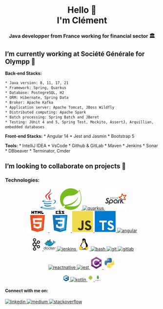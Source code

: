 <h1 align="center">Hello 👋<br>I'm Clément</h1>
<h3 align="center">Java developper from France working for financial sector 🏛️</h3>

## I’m currently working at **Société Générale** for Olympp 🏺

**Back-end Stacks:**

    * Java version: 8, 11, 17, 21
    * Framework: Spring, Quarkus
    * Database: PostegreSQL, H2
    * ORM: Hibernate, Spring Data
    * Broker: Apache Kafka
    * Application server: Apache Tomcat, JBoss Wildfly
    * Distributed computing: Apache Spark
    * Batch processing: Spring Batch and JBeret
    * Testing: JUnit 4 and 5, Spring Test, Mockito, AssertJ, Arquillian, embedded databases
    
**Front-end Stacks:**
    * Angular 14
    * Jest and Jasmin
    * Bootstrap 5
        
**Tools:**
    * IntelliJ IDEA
    * VsCode
    * Github & GitLab 
    * Maven
    * Jenkins
    * Sonar
    * DBbeaver
    * Terminator, Cmder

## I’m looking to collaborate on projects 🚀 

<div align="left">

<h3 align="left">Technologies:</h3>

<div align="center"> 
    <a href="https://www.java.com" target="_blank" rel="noreferrer"> 
        <img src="https://raw.githubusercontent.com/devicons/devicon/master/icons/java/java-original.svg" alt="java" width="70" height="70"/> 
    </a>
    <a href="https://spring.io" target="_blank" rel="noreferrer"> 
        <img src="https://github.com/devicons/devicon/blob/master/icons/spring/spring-original.svg" alt="spring" alt="typescript" width="70" height="70"/> 
    </a> 
    <a href="https://quarkus.io" target="_blank" rel="noreferrer"> 
        <img src="https://design.jboss.org/quarkus/logo/final/SVG/quarkus_icon_rgb_default.svg" alt="quarkus" width="70" height="70"/> 
    </a> 
    <a href="https://spark.apache.org" target="_blank" rel="noreferrer"> 
        <img src="https://raw.githubusercontent.com/devicons/devicon/master/icons/apachespark/apachespark-original-wordmark.svg" alt="spark" width="70" height="70"/> 
    </a> 
</div>


<div align="center"> 
    <a href="https://www.w3.org/html/" target="_blank" rel="noreferrer"> 
        <img src="https://raw.githubusercontent.com/devicons/devicon/master/icons/html5/html5-original-wordmark.svg" alt="html5" width="70" height="70"/> 
    </a> 
    <a href="https://www.w3schools.com/css/" target="_blank" rel="noreferrer"> 
        <img src="https://raw.githubusercontent.com/devicons/devicon/master/icons/css3/css3-original-wordmark.svg" alt="css3"" width="70" height="70"/> 
    </a>
    <a href="https://developer.mozilla.org/en-US/docs/Web/JavaScript" target="_blank" rel="noreferrer"> 
      <img src="https://raw.githubusercontent.com/devicons/devicon/master/icons/javascript/javascript-original.svg" alt="javascript" width="70" height="70"/> 
    </a>
    <a href="https://www.typescriptlang.org/" target="_blank" rel="noreferrer"> 
        <img src="https://raw.githubusercontent.com/devicons/devicon/master/icons/typescript/typescript-original.svg" alt="typescript" width="70" height="70"/> 
    </a> 
    <a href="https://angular.io" target="_blank" rel="noreferrer"> 
        <img src="https://angular.io/assets/images/logos/angular/angular.svg" alt="angular" width="70" height="70"/> 
    </a> 
</div>

<br>

<div align="center">
        <a href="https://kafka.apache.org" target="_blank" rel="noreferrer"> 
        <img src="https://github.com/devicons/devicon/blob/master/icons/apachekafka/apachekafka-original.svg" alt="kafka" width="40" height="40"/> 
    </a> 
    <a href="https://www.docker.com/" target="_blank" rel="noreferrer"> 
        <img src="https://raw.githubusercontent.com/devicons/devicon/master/icons/docker/docker-original-wordmark.svg" alt="docker" width="40" height="40"/> 
    </a> 
    <a href="https://www.jenkins.io" target="_blank" rel="noreferrer"> 
        <img src="https://www.vectorlogo.zone/logos/jenkins/jenkins-icon.svg" alt="jenkins" width="40" height="40"/> 
    </a> 
    <a href="https://www.linux.org/" target="_blank" rel="noreferrer"> 
        <img src="https://raw.githubusercontent.com/devicons/devicon/master/icons/linux/linux-original.svg" alt="linux" width="40" height="40"/> 
    </a> 
    <a href="https://www.gnu.org/software/bash/" target="_blank" rel="noreferrer"> 
        <img src="https://www.vectorlogo.zone/logos/gnu_bash/gnu_bash-icon.svg" alt="bash" width="40" height="40"/> 
    </a>
    <a href="https://git-scm.com/" target="_blank" rel="noreferrer"> 
        <img src="https://www.vectorlogo.zone/logos/git-scm/git-scm-icon.svg" alt="git" width="40" height="40"/> 
    </a> 
    <a href="https://about.gitlab.com/" target="_blank" rel="noreferrer"> 
        <img src="https://about.gitlab.com/images/press/logo/svg/gitlab-icon-rgb.svg" alt="gitlab" width="50" height="50"/> 
    </a> 
</div>

<br>

<div align="center"> 
    <a href="https://reactnative.dev/" target="_blank" rel="noreferrer"> 
        <img src="https://reactnative.dev/img/header_logo.svg" alt="reactnative" width="40" height="40"/> 
    </a>
    <a href="https://jestjs.io" target="_blank" rel="noreferrer"> 
        <img src="https://www.vectorlogo.zone/logos/jestjsio/jestjsio-icon.svg" alt="jest" width="40" height="40"/> 
    </a>
    <a href="https://www.w3schools.com/cs/" target="_blank" rel="noreferrer"> 
        <img src="https://raw.githubusercontent.com/devicons/devicon/master/icons/csharp/csharp-original.svg" alt="csharp" width="40" height="40"/> 
    </a> 
    <a href="https://www.python.org" target="_blank" rel="noreferrer"> 
        <img src="https://raw.githubusercontent.com/devicons/devicon/master/icons/python/python-original.svg" alt="python" width="40" height="40"/> 
    </a> 
</div>
<br>
<div align="center"> 
    <a href="https://www.w3schools.com/cpp/" target="_blank" rel="noreferrer"> 
        <img src="https://raw.githubusercontent.com/devicons/devicon/master/icons/cplusplus/cplusplus-original.svg" alt="cplusplus" width="20" height="20"/> 
    </a> 
    <a href="https://kotlinlang.org" target="_blank" rel="noreferrer"> 
        <img src="https://www.vectorlogo.zone/logos/kotlinlang/kotlinlang-icon.svg" alt="kotlin" width="20" height="20"/> 
    </a>
    <a href="https://developer.android.com" target="_blank" rel="noreferrer"> 
        <img src="https://raw.githubusercontent.com/devicons/devicon/master/icons/android/android-original-wordmark.svg" alt="android" width="20" height="20"/> 
    </a>
    <a href="https://www.mongodb.com/" target="_blank" rel="noreferrer"> 
        <img src="https://raw.githubusercontent.com/devicons/devicon/master/icons/mongodb/mongodb-original-wordmark.svg" alt="mongodb" width="20" height="20"/> 
    </a>
</div>

<h4 align="left">Connect with me on:</h3>

<a href="https://www.linkedin.com/in/cl%C3%A9ment-gibert-7012/">
    <img src="https://content.linkedin.com/content/dam/me/business/en-us/amp/brand-site/v2/bg/LI-Bug.svg.original.svg" alt="linkedin" width="60" height="60"/> 
</a>

<a href="https://medium.com/@c.gibertpro">
    <img src="https://upload.wikimedia.org/wikipedia/commons/thumb/0/0d/Medium_%28website%29_logo.svg/1920px-Medium_%28website%29_logo.svg.png" alt="medium" width="180" height="50"/> 
</a>

<a href="https://stackoverflow.com/users/12138701/cl%c3%a9ment">
    <img src="https://upload.wikimedia.org/wikipedia/commons/thumb/e/ef/Stack_Overflow_icon.svg/768px-Stack_Overflow_icon.svg.png" alt="stackoverflow" width="60" height="60"/> 
</a>





